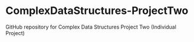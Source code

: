 # ComplexDataStructures-ProjectTwo
 GitHub repository for Complex Data Structures Project Two (Individual Project)
